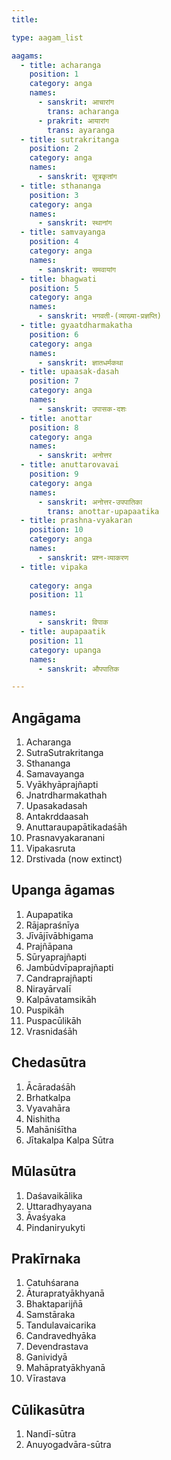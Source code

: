 ```yaml
---
title: 

type: aagam_list

aagams:
  - title: acharanga
    position: 1
    category: anga
    names:
      - sanskrit: आचारांग
        trans: acharanga
      - prakrit: आयारांग
        trans: ayaranga
  - title: sutrakritanga
    position: 2
    category: anga
    names:
      - sanskrit: सूत्रकृतांग
  - title: sthananga
    position: 3
    category: anga
    names:
      - sanskrit: स्थानांग
  - title: samvayanga
    position: 4
    category: anga
    names:
      - sanskrit: समवायांग
  - title: bhagwati
    position: 5
    category: anga
    names:
      - sanskrit: भगवती-(व्याख्या-प्रज्ञप्ति)
  - title: gyaatdharmakatha 
    position: 6
    category: anga
    names:
      - sanskrit: ज्ञातधर्मकथा
  - title: upaasak-dasah
    position: 7
    category: anga
    names:
      - sanskrit: उपासक-दशः
  - title: anottar
    position: 8
    category: anga
    names:
      - sanskrit: अनोत्तर
  - title: anuttarovavai
    position: 9
    category: anga
    names:
      - sanskrit: अनोत्तर-उपपातिका
        trans: anottar-upapaatika
  - title: prashna-vyakaran
    position: 10
    category: anga
    names:
      - sanskrit: प्रश्न-व्याकरण
  - title: vipaka
    
    category: anga
    position: 11 

    names:
      - sanskrit: विपाक
  - title: aupapaatik
    position: 11
    category: upanga
    names:
      - sanskrit: औपपातिक

---
```


## Angāgama	
1. Acharanga 
2. SutraSutrakritanga
3. Sthananga 
4. Samavayanga 
5. Vyākhyāprajñapti
6. Jnatrdharmakathah
7. Upasakadasah
8. Antakrddaasah
9. Anuttaraupapātikadaśāh
10. Prasnavyakaranani
11. Vipakasruta
12. Drstivada (now extinct)

## Upanga āgamas	
1. Aupapatika
2. Rājapraśnīya
3. Jīvājīvābhigama
4. Prajñāpana
5. Sūryaprajñapti
6. Jambūdvīpaprajñapti
7. Candraprajñapti
8. Nirayārvalī
9. Kalpāvatamsikāh
10. Puspikāh
11. Puspacūlikāh
12. Vrasnidaśāh

## Chedasūtra	
1. Ācāradaśāh
2. Brhatkalpa
3. Vyavahāra
4. Nishitha
5. Mahāniśītha
6. Jītakalpa
Kalpa Sūtra

## Mūlasūtra	
1. Daśavaikālika
2. Uttaradhyayana
3. Āvaśyaka
4. Pindaniryukyti

## Prakīrnaka
1. Catuhśarana
2. Āturapratyākhyanā
3. Bhaktaparijñā
4. Samstāraka
5. Tandulavaicarika
6. Candravedhyāka
7. Devendrastava
8. Ganividyā
9. Mahāpratyākhyanā
10. Vīrastava

## Cūlikasūtra	
1. Nandī-sūtra
2. Anuyogadvāra-sūtra
